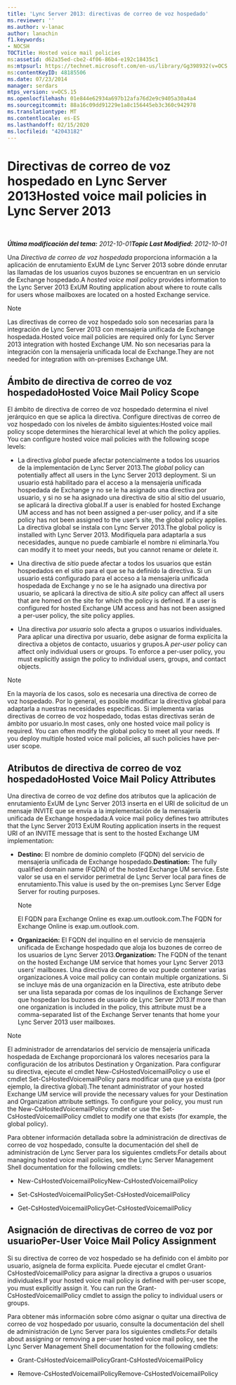 ```yaml
---
title: 'Lync Server 2013: directivas de correo de voz hospedado'
ms.reviewer: ''
ms.author: v-lanac
author: lanachin
f1.keywords:
- NOCSH
TOCTitle: Hosted voice mail policies
ms:assetid: d62a35ed-cbe2-4f06-86b4-e192c18435c1
ms:mtpsurl: https://technet.microsoft.com/en-us/library/Gg398932(v=OCS.15)
ms:contentKeyID: 48185506
ms.date: 07/23/2014
manager: serdars
mtps_version: v=OCS.15
ms.openlocfilehash: 01e844e62934a697b12afa76d2e9c9405a30a4a4
ms.sourcegitcommit: 88a16c09dd91229e1a8c156445eb3c360c942978
ms.translationtype: MT
ms.contentlocale: es-ES
ms.lasthandoff: 02/15/2020
ms.locfileid: "42043182"
---
```

<div data-xmlns="http://www.w3.org/1999/xhtml">

<div class="topic" data-xmlns="http://www.w3.org/1999/xhtml" data-msxsl="urn:schemas-microsoft-com:xslt" data-cs="http://msdn.microsoft.com/">

<div data-asp="http://msdn2.microsoft.com/asp">

# <a name="hosted-voice-mail-policies-in-lync-server-2013"></a><span data-ttu-id="2cc90-102">Directivas de correo de voz hospedado en Lync Server 2013</span><span class="sxs-lookup"><span data-stu-id="2cc90-102">Hosted voice mail policies in Lync Server 2013</span></span>

</div>

<div id="mainSection">

<div id="mainBody">

<span> </span>

<span data-ttu-id="2cc90-103">_**Última modificación del tema:** 2012-10-01_</span><span class="sxs-lookup"><span data-stu-id="2cc90-103">_**Topic Last Modified:** 2012-10-01_</span></span>

<span data-ttu-id="2cc90-104">Una *Directiva de correo de voz hospedada* proporciona información a la aplicación de enrutamiento ExUM de Lync Server 2013 sobre dónde enrutar las llamadas de los usuarios cuyos buzones se encuentran en un servicio de Exchange hospedado.</span><span class="sxs-lookup"><span data-stu-id="2cc90-104">A *hosted voice mail policy* provides information to the Lync Server 2013 ExUM Routing application about where to route calls for users whose mailboxes are located on a hosted Exchange service.</span></span>

<div>


> [!NOTE]  
> <span data-ttu-id="2cc90-105">Las directivas de correo de voz hospedado solo son necesarias para la integración de Lync Server 2013 con mensajería unificada de Exchange hospedada.</span><span class="sxs-lookup"><span data-stu-id="2cc90-105">Hosted voice mail policies are required only for Lync Server 2013 integration with hosted Exchange UM.</span></span> <span data-ttu-id="2cc90-106">No son necesarias para la integración con la mensajería unificada local de Exchange.</span><span class="sxs-lookup"><span data-stu-id="2cc90-106">They are not needed for integration with on-premises Exchange UM.</span></span>



</div>

<div>

## <a name="hosted-voice-mail-policy-scope"></a><span data-ttu-id="2cc90-107">Ámbito de directiva de correo de voz hospedado</span><span class="sxs-lookup"><span data-stu-id="2cc90-107">Hosted Voice Mail Policy Scope</span></span>

<span data-ttu-id="2cc90-p102">El ámbito de directiva de correo de voz hospedado determina el nivel jerárquico en que se aplica la directiva. Configure directivas de correo de voz hospedado con los niveles de ámbito siguientes:</span><span class="sxs-lookup"><span data-stu-id="2cc90-p102">Hosted voice mail policy scope determines the hierarchical level at which the policy applies. You can configure hosted voice mail policies with the following scope levels:</span></span>

  - <span data-ttu-id="2cc90-110">La directiva *global* puede afectar potencialmente a todos los usuarios de la implementación de Lync Server 2013.</span><span class="sxs-lookup"><span data-stu-id="2cc90-110">The *global* policy can potentially affect all users in the Lync Server 2013 deployment.</span></span> <span data-ttu-id="2cc90-111">Si un usuario está habilitado para el acceso a la mensajería unificada hospedada de Exchange y no se le ha asignado una directiva por usuario, y si no se ha asignado una directiva de sitio al sitio del usuario, se aplicará la directiva global.</span><span class="sxs-lookup"><span data-stu-id="2cc90-111">If a user is enabled for hosted Exchange UM access and has not been assigned a per-user policy, and if a site policy has not been assigned to the user’s site, the global policy applies.</span></span> <span data-ttu-id="2cc90-112">La directiva global se instala con Lync Server 2013.</span><span class="sxs-lookup"><span data-stu-id="2cc90-112">The global policy is installed with Lync Server 2013.</span></span> <span data-ttu-id="2cc90-113">Modifíquela para adaptarla a sus necesidades, aunque no puede cambiarle el nombre ni eliminarla.</span><span class="sxs-lookup"><span data-stu-id="2cc90-113">You can modify it to meet your needs, but you cannot rename or delete it.</span></span>

  - <span data-ttu-id="2cc90-p104">Una directiva de *sitio* puede afectar a todos los usuarios que están hospedados en el sitio para el que se ha definido la directiva. Si un usuario está configurado para el acceso a la mensajería unificada hospedada de Exchange y no se le ha asignado una directiva por usuario, se aplicará la directiva de sitio.</span><span class="sxs-lookup"><span data-stu-id="2cc90-p104">A *site* policy can affect all users that are homed on the site for which the policy is defined. If a user is configured for hosted Exchange UM access and has not been assigned a per-user policy, the site policy applies.</span></span>

  - <span data-ttu-id="2cc90-p105">Una directiva *por usuario* solo afecta a grupos o usuarios individuales. Para aplicar una directiva por usuario, debe asignar de forma explícita la directiva a objetos de contacto, usuarios y grupos.</span><span class="sxs-lookup"><span data-stu-id="2cc90-p105">A *per-user* policy can affect only individual users or groups. To enforce a per-user policy, you must explicitly assign the policy to individual users, groups, and contact objects.</span></span>

<div>


> [!NOTE]  
> <span data-ttu-id="2cc90-p106">En la mayoría de los casos, solo es necesaria una directiva de correo de voz hospedado. Por lo general, es posible modificar la directiva global para adaptarla a nuestras necesidades específicas. Si implementa varias directivas de correo de voz hospedado, todas estas directivas serán de ámbito por usuario.</span><span class="sxs-lookup"><span data-stu-id="2cc90-p106">In most cases, only one hosted voice mail policy is required. You can often modify the global policy to meet all your needs. If you deploy multiple hosted voice mail policies, all such policies have per-user scope.</span></span>



</div>

</div>

<div>

## <a name="hosted-voice-mail-policy-attributes"></a><span data-ttu-id="2cc90-121">Atributos de directiva de correo de voz hospedado</span><span class="sxs-lookup"><span data-stu-id="2cc90-121">Hosted Voice Mail Policy Attributes</span></span>

<span data-ttu-id="2cc90-122">Una directiva de correo de voz define dos atributos que la aplicación de enrutamiento ExUM de Lync Server 2013 inserta en el URI de solicitud de un mensaje INVITE que se envía a la implementación de la mensajería unificada de Exchange hospedada:</span><span class="sxs-lookup"><span data-stu-id="2cc90-122">A voice mail policy defines two attributes that the Lync Server 2013 ExUM Routing application inserts in the request URI of an INVITE message that is sent to the hosted Exchange UM implementation:</span></span>

  - <span data-ttu-id="2cc90-123">**Destino:** El nombre de dominio completo (FQDN) del servicio de mensajería unificada de Exchange hospedado.</span><span class="sxs-lookup"><span data-stu-id="2cc90-123">**Destination:** The fully qualified domain name (FQDN) of the hosted Exchange UM service.</span></span> <span data-ttu-id="2cc90-124">Este valor se usa en el servidor perimetral de Lync Server local para fines de enrutamiento.</span><span class="sxs-lookup"><span data-stu-id="2cc90-124">This value is used by the on-premises Lync Server Edge Server for routing purposes.</span></span>
    
    <div>
    

    > [!NOTE]  
    > <span data-ttu-id="2cc90-125">El FQDN para Exchange Online es exap.um.outlook.com.</span><span class="sxs-lookup"><span data-stu-id="2cc90-125">The FQDN for Exchange Online is exap.um.outlook.com.</span></span>

    
    </div>

  - <span data-ttu-id="2cc90-126">**Organización:** El FQDN del inquilino en el servicio de mensajería unificada de Exchange hospedado que aloja los buzones de correo de los usuarios de Lync Server 2013.</span><span class="sxs-lookup"><span data-stu-id="2cc90-126">**Organization:** The FQDN of the tenant on the hosted Exchange UM service that homes your Lync Server 2013 users’ mailboxes.</span></span> <span data-ttu-id="2cc90-127">Una directiva de correo de voz puede contener varias organizaciones.</span><span class="sxs-lookup"><span data-stu-id="2cc90-127">A voice mail policy can contain multiple organizations.</span></span> <span data-ttu-id="2cc90-128">Si se incluye más de una organización en la Directiva, este atributo debe ser una lista separada por comas de los inquilinos de Exchange Server que hospedan los buzones de usuario de Lync Server 2013.</span><span class="sxs-lookup"><span data-stu-id="2cc90-128">If more than one organization is included in the policy, this attribute must be a comma-separated list of the Exchange Server tenants that home your Lync Server 2013 user mailboxes.</span></span>

<div>


> [!NOTE]  
> <span data-ttu-id="2cc90-p109">El administrador de arrendatarios del servicio de mensajería unificada hospedada de Exchange proporcionará los valores necesarios para la configuración de los atributos Destination y Organization. Para configurar su directiva, ejecute el cmdlet New-CsHostedVoicemailPolicy o use el cmdlet Set-CsHostedVoicemailPolicy para modificar una que ya exista (por ejemplo, la directiva global).</span><span class="sxs-lookup"><span data-stu-id="2cc90-p109">The tenant administrator of your hosted Exchange UM service will provide the necessary values for your Destination and Organization attribute settings. To configure your policy, you must run the New-CsHostedVoicemailPolicy cmdlet or use the Set-CsHostedVoicemailPolicy cmdlet to modify one that exists (for example, the global policy).</span></span>



</div>

<span data-ttu-id="2cc90-131">Para obtener información detallada sobre la administración de directivas de correo de voz hospedado, consulte la documentación del shell de administración de Lync Server para los siguientes cmdlets:</span><span class="sxs-lookup"><span data-stu-id="2cc90-131">For details about managing hosted voice mail policies, see the Lync Server Management Shell documentation for the following cmdlets:</span></span>

  - <span data-ttu-id="2cc90-132">New-CsHostedVoicemailPolicy</span><span class="sxs-lookup"><span data-stu-id="2cc90-132">New-CsHostedVoicemailPolicy</span></span>

  - <span data-ttu-id="2cc90-133">Set-CsHostedVoicemailPolicy</span><span class="sxs-lookup"><span data-stu-id="2cc90-133">Set-CsHostedVoicemailPolicy</span></span>

  - <span data-ttu-id="2cc90-134">Get-CsHostedVoicemailPolicy</span><span class="sxs-lookup"><span data-stu-id="2cc90-134">Get-CsHostedVoicemailPolicy</span></span>

</div>

<div>

## <a name="per-user-voice-mail-policy-assignment"></a><span data-ttu-id="2cc90-135">Asignación de directivas de correo de voz por usuario</span><span class="sxs-lookup"><span data-stu-id="2cc90-135">Per-User Voice Mail Policy Assignment</span></span>

<span data-ttu-id="2cc90-p110">Si su directiva de correo de voz hospedado se ha definido con el ámbito por usuario, asígnela de forma explícita. Puede ejecutar el cmdlet Grant-CsHostedVoicemailPolicy para asignar la directiva a grupos o usuarios individuales.</span><span class="sxs-lookup"><span data-stu-id="2cc90-p110">If your hosted voice mail policy is defined with per-user scope, you must explicitly assign it. You can run the Grant-CsHostedVoicemailPolicy cmdlet to assign the policy to individual users or groups.</span></span>

<span data-ttu-id="2cc90-138">Para obtener más información sobre cómo asignar o quitar una directiva de correo de voz hospedado por usuario, consulte la documentación del shell de administración de Lync Server para los siguientes cmdlets:</span><span class="sxs-lookup"><span data-stu-id="2cc90-138">For details about assigning or removing a per-user hosted voice mail policy, see the Lync Server Management Shell documentation for the following cmdlets:</span></span>

  - <span data-ttu-id="2cc90-139">Grant-CsHostedVoicemailPolicy</span><span class="sxs-lookup"><span data-stu-id="2cc90-139">Grant-CsHostedVoicemailPolicy</span></span>

  - <span data-ttu-id="2cc90-140">Remove-CsHostedVoicemailPolicy</span><span class="sxs-lookup"><span data-stu-id="2cc90-140">Remove-CsHostedVoicemailPolicy</span></span>

</div>

</div>

<span> </span>

</div>

</div>

</div>

